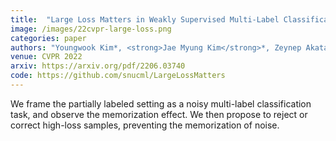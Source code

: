 ```yaml
---
title:  "Large Loss Matters in Weakly Supervised Multi-Label Classification"
image: /images/22cvpr-large-loss.png
categories: paper
authors: "Youngwook Kim*, <strong>Jae Myung Kim</strong>*, Zeynep Akata, Jungwoo Lee"
venue: CVPR 2022
arxiv: https://arxiv.org/pdf/2206.03740
code: https://github.com/snucml/LargeLossMatters
---
```

We frame the partially labeled setting as a noisy multi-label classification task, and observe the memorization effect. We then propose to reject or correct high-loss samples, preventing the memorization of noise.
